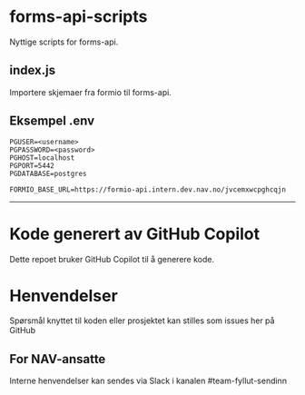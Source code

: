 # forms-api-scripts
Nyttige scripts for forms-api.

## index.js

Importere skjemaer fra formio til forms-api.

## Eksempel .env
```
PGUSER=<username>
PGPASSWORD=<password>
PGHOST=localhost
PGPORT=5442
PGDATABASE=postgres

FORMIO_BASE_URL=https://formio-api.intern.dev.nav.no/jvcemxwcpghcqjn
```

---

# Kode generert av GitHub Copilot

Dette repoet bruker GitHub Copilot til å generere kode.

# Henvendelser

Spørsmål knyttet til koden eller prosjektet kan stilles som issues her på GitHub

## For NAV-ansatte

Interne henvendelser kan sendes via Slack i kanalen #team-fyllut-sendinn
